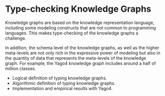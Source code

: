 # Type-checking Knowledge Graphs

Knowledge graphs are based on the knowledge representation language,
including some modeling constructs that are not common to programming
languages. This makes type-checking of the knowledge graphs a
challenge.

In addition, the schema level of the knowledge graphs, as well as the
higher meta-levels are not only rich in the expressive power of
modeling but also in the quantity of data that represents the
meta-levels of the knowledge graph. For example, the Yago4 knowledge
graph includes around a half of million classes.

* Logical definition of typing knowledge graphs.
* Algorithmic definition of typing knowledge graphs.
* Implementation and empirical results with Yago4.


